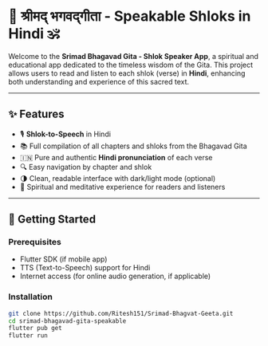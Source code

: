 # 📖 श्रीमद् भगवद्गीता - Speakable Shloks in Hindi 🕉️

Welcome to the **Srimad Bhagavad Gita - Shlok Speaker App**, a spiritual and educational app dedicated to the timeless wisdom of the Gita. This project allows users to read and listen to each shlok (verse) in **Hindi**, enhancing both understanding and experience of this sacred text.

---

## ✨ Features

- 🎙️ **Shlok-to-Speech** in Hindi  
- 📚 Full compilation of all chapters and shloks from the Bhagavad Gita  
- 🇮🇳 Pure and authentic **Hindi pronunciation** of each verse  
- 🔍 Easy navigation by chapter and shlok  
- 🌗 Clean, readable interface with dark/light mode (optional)  
- 🧘 Spiritual and meditative experience for readers and listeners  

---


## 🚀 Getting Started

### Prerequisites

- Flutter SDK (if mobile app)
- TTS (Text-to-Speech) support for Hindi
- Internet access (for online audio generation, if applicable)

### Installation

```bash
git clone https://github.com/Ritesh151/Srimad-Bhagvat-Geeta.git
cd srimad-bhagavad-gita-speakable
flutter pub get
flutter run
